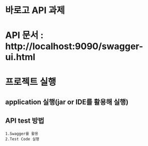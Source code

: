 # 바로고 API 과제

# API 문서 : http://localhost:9090/swagger-ui.html

# 프로젝트 실행

## application 실행(jar or IDE를 활용해 실행)

## API test 방법
    1.Swagger를 활용
    2.Test Code 실행

